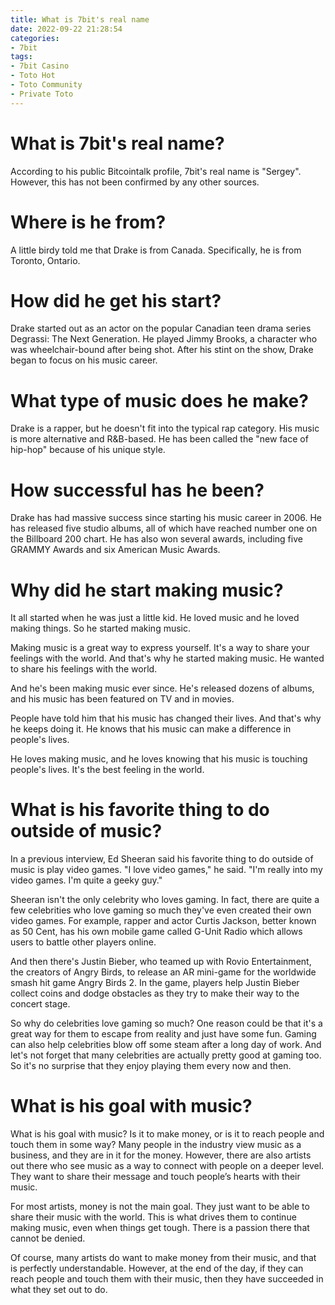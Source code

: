 ```yaml
---
title: What is 7bit's real name
date: 2022-09-22 21:28:54
categories:
- 7bit
tags:
- 7bit Casino
- Toto Hot
- Toto Community
- Private Toto
---
```



#  What is 7bit's real name?

According to his public Bitcointalk profile, 7bit's real name is "Sergey". However, this has not been confirmed by any other sources.

#  Where is he from?

A little birdy told me that Drake is from Canada. Specifically, he is from Toronto, Ontario.

# How did he get his start?

Drake started out as an actor on the popular Canadian teen drama series Degrassi: The Next Generation. He played Jimmy Brooks, a character who was wheelchair-bound after being shot. After his stint on the show, Drake began to focus on his music career.

# What type of music does he make?

Drake is a rapper, but he doesn't fit into the typical rap category. His music is more alternative and R&B-based. He has been called the "new face of hip-hop" because of his unique style.

# How successful has he been?

Drake has had massive success since starting his music career in 2006. He has released five studio albums, all of which have reached number one on the Billboard 200 chart. He has also won several awards, including five GRAMMY Awards and six American Music Awards.

#  Why did he start making music?

It all started when he was just a little kid. He loved music and he loved making things. So he started making music.

Making music is a great way to express yourself. It's a way to share your feelings with the world. And that's why he started making music. He wanted to share his feelings with the world.

And he's been making music ever since. He's released dozens of albums, and his music has been featured on TV and in movies.

People have told him that his music has changed their lives. And that's why he keeps doing it. He knows that his music can make a difference in people's lives.

He loves making music, and he loves knowing that his music is touching people's lives. It's the best feeling in the world.

#  What is his favorite thing to do outside of music?

In a previous interview, Ed Sheeran said his favorite thing to do outside of music is play video games. "I love video games," he said. "I'm really into my video games. I'm quite a geeky guy."

Sheeran isn't the only celebrity who loves gaming. In fact, there are quite a few celebrities who love gaming so much they've even created their own video games. For example, rapper and actor Curtis Jackson, better known as 50 Cent, has his own mobile game called G-Unit Radio which allows users to battle other players online.

And then there's Justin Bieber, who teamed up with Rovio Entertainment, the creators of Angry Birds, to release an AR mini-game for the worldwide smash hit game Angry Birds 2. In the game, players help Justin Bieber collect coins and dodge obstacles as they try to make their way to the concert stage.

So why do celebrities love gaming so much? One reason could be that it's a great way for them to escape from reality and just have some fun. Gaming can also help celebrities blow off some steam after a long day of work. And let's not forget that many celebrities are actually pretty good at gaming too. So it's no surprise that they enjoy playing them every now and then.

#  What is his goal with music?

What is his goal with music? Is it to make money, or is it to reach people and touch them in some way? Many people in the industry view music as a business, and they are in it for the money. However, there are also artists out there who see music as a way to connect with people on a deeper level. They want to share their message and touch people’s hearts with their music.

For most artists, money is not the main goal. They just want to be able to share their music with the world. This is what drives them to continue making music, even when things get tough. There is a passion there that cannot be denied.

Of course, many artists do want to make money from their music, and that is perfectly understandable. However, at the end of the day, if they can reach people and touch them with their music, then they have succeeded in what they set out to do.